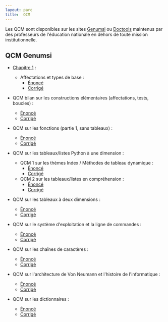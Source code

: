 ```yaml
---
layout: parc
title:  QCM
---
```

     
 
Les QCM sont disponibles sur les sites [Genumsi](https://genumsi.inria.fr)  ou [Doctools](http://https://doctools.dgpad.net) maintenus par des professeurs de l'éducation nationale en dehors de toute mission institutionnelle. 
     

## QCM Genumsi 


* [Chapitre 1](../chapitre1/chapitre1.md) :
    * Affectations et types de base :
      * [Énoncé](https://genumsi.inria.fr/qcm.php?h=e74b6446b2fb9380f06fe87ff3289bf4>)
      * [Corrigé](https://genumsi.inria.fr/qcm-corrige.php?cle=MTg7MTExOzEzNTsxMjE7MTM4MjsxMzgz>)

* QCM bilan sur les constructions élémentaires (affectations, tests, boucles) :
  * [Énoncé](https://genumsi.inria.fr/qcm.php?h=74f0a61998145ab12b8d2824c13d1e1a)
  * [Corrigé](https://genumsi.inria.fr/qcm-corrige.php?cle=MTg7MTk7MjM7MjQ7MjU7MjY7Mjc7NDQ7NDU7NDY7NTQ7MTIxOzEzNjsxNDA7MTgyOzIxMjszNjY7MzgzOzM4NDszODU=)

* QCM sur les fonctions (partie 1, sans tableaux) :
  * [Énoncé](https://genumsi.inria.fr/qcm.php?h=b8fc2a0db42e73eb293891e24c349d08)
  * [Corrigé](https://genumsi.inria.fr/qcm-corrige.php?cle=NDE7NDI7NDM7NDg7NTQ7MTM4OzE3ODsyMDU7MjA5OzIxMjsyMTM7MzAwOzM4MjszOTg7NDkzOzQ5NDs0OTU=)

* QCM sur les tableaux/listes Python à une dimension :
  * QCM 1 sur les thèmes Index / Méthodes de tableau dynamique :
    *  [Énoncé](https://genumsi.inria.fr/qcm.php?h=45405b2f41716ea7ea773a4e3d3f7177)
    *  [Corrigé](https://genumsi.inria.fr/qcm-corrige.php?cle=Mjg7MTE1OzE0NTsxNDY7Mjc1OzI3ODsyNzk7MzI0OzQ2Njs0NzA7MTM2MTsxMzc0OzEzOTE7MTM5MjsxMzkzOzEzOTQ7MTM5NTsxMzk2OzE0Mjc=)
  * QCM 2 sur les tableaux/listes en compréhension :
    *  [Énoncé](https://genumsi.inria.fr/qcm.php?h=66f6a8ff3099844f78f411bd489183ba)
    *  [Corrigé](https://genumsi.inria.fr/qcm-corrige.php?cle=MTE4OzExOTsxNDE7MTQ3OzIxNzsyNjY7Mjc2OzMwMjszMDY7MzIzOzMyNTszMjY7NDMxOzQzMjs0MzM7NDM0OzQzNTs0MzY7NDM3OzQ0MDsxMzc2)

* QCM sur les tableaux à deux dimensions :
  * [Énoncé](https://genumsi.inria.fr/qcm.php?h=24a7b78df2ca32192ec7ef53f5d7b6b5)
  * [Corrigé](https://genumsi.inria.fr/qcm-corrige.php?cle=MTUwOzI3MjsyNzM7Mjc0OzMxMjszMzk7Mzk5OzQyNjs0Njc7NDcxOzEzMzA7MTM3NjsxNDI4OzE0Mjk=)

* QCM sur le système d'exploitation et la ligne de commandes : 
  * [Énoncé](https://genumsi.inria.fr/qcm.php?h=629a91f29647762dda098d895fcb2d33)
  * [Corrigé](https://genumsi.inria.fr/qcm-corrige.php?cle=MTA7MTI3OzIzMTsyMzI7MzY5OzQxNjs0MTc7NDE4OzQxOTs0MjA7NDIyOzQyNDs0NDM7NDQ0OzQ4NDs0ODc7NDg4OzQ4OTsxMjUwOzEzMjc7MTMzMjsxMzQ4)


* QCM sur les chaînes de caractères :
  * [Énoncé](https://genumsi.inria.fr/qcm.php?h=93a256eb3c0dfe07ee905c31cda86ab6)
  * [Corrigé](https://genumsi.inria.fr/qcm-corrige.php?cle=MTk2OzM2ODs0NjE7MTM1NTsxNDE1OzE0MTY7MTQxNzsxNDE4OzE0MTk7MTQ1NzsxNDgx)

* QCM sur l'architecture de Von Neumann et l'histoire de l'informatique :
  * [Énoncé](https://genumsi.inria.fr/qcm.php?h=caeabd1b53486bab12353bf123440254)
  * [Corrigé](chapitre1/TP1/1NSI-Chap1-Variables-TP1-git.mdhttps://genumsi.inria.fr/qcm-corrige.php?cle=Mzs0Ozg7MzM7NDc7NTA7NTM7NTU7NTY7NTc7MTIzOzE1NjsyMjg7Mjg1OzI4NjsyODc7Mjg5OzI5MDsyOTE7MjkyOzI5MzszMjI7MzMwOzMzMTszMzI7MzMzOzMzNDszNjU7MzkwOzM5MTszOTU7NDI3OzQ4NjsxMzQyOzEzNTA7MTM2NjsxNDMwOzE0MzE7MTQzMjsxNDM0OzE0NDE7MTQ0OTsxNDUwOzE0NTE7MTQ1MzsxNDU0OzE0NTU7MTUyOA==)

* QCM sur les dictionnaires :
  * [Énoncé](https://genumsi.inria.fr/qcm.php?h=31354f43ef77d9869b4c25491040252d)
  * [Corrigé](https://genumsi.inria.fr/qcm-corrige.php?cle=MTQ4OzIxODsyNTg7Mjk3OzI5ODsyOTk7MzA0OzMzODszNTA7MzUxOzM1MjszNTQ7MTMzMTsxMzM4OzEzNTk7MTM3NTsxNDY4)